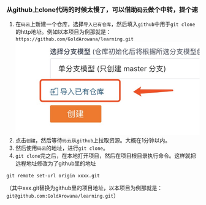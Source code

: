 ### 从github上clone代码的时候太慢了，可以借助`码云`做个中转，提个速

1. 在`码云`上新建一个仓库，选择`导入已有仓库`，然后填入`github`中用于`git clone`的http地址。例如以本项目为例那就是：`https://github.com/GoldArowana/learning.git`  
![](picture/码云导入2.jpg)
1. 点击`创建`，然后等待`码云`从`github`上拉取资源。大概在1分钟以内。
1. 然后使用`码云`的地址，进行`git clone`。
1. `git clone`完之后，在本地打开项目，然后在项目根目录执行命令。这样就把远程地址修改为了github里的地址
```shell
git remote set-url origin xxxx.git
```
（其中xxx.git替换为github里的项目地址，以本项目为例那就是：`git@github.com:GoldArowana/learning.git`）

